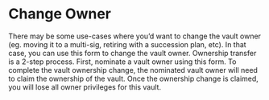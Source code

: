 # Change Owner

There may be some use-cases where you’d want to change the vault owner (eg. moving it to a multi-sig, retiring with a succession plan, etc). In that case, you can use this form to change the vault owner. Ownership transfer is a 2-step process. First, nominate a vault owner using this form. To complete the vault ownership change, the nominated vault owner will need to claim the ownership of the vault. Once the ownership change is claimed, you will lose all owner privileges for this vault.
